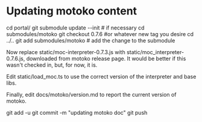 # Updating motoko content

cd portal/
git submodule update --init # if necessary
cd submodules/motoko
git checkout 0.7.6 #or whatever new tag you desire
cd ../..
git add submodules/motoko # add the change to the submodule

Now replace static/moc-interpreter-0.7.3.js with static/moc_interpreter-0.7.6.js, downloaded from motoko release page. It would be better if this wasn't checked in, but, for now, it is.

Edit static/load_moc.ts to use the correct version of the interpreter and base libs.

Finally, edit docs/motoko/version.md to report the current version of motoko.

git add -u
git commit -m "updating motoko doc"
git push

